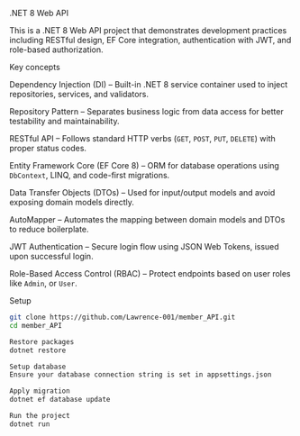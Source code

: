 .NET 8 Web API

This is a .NET 8 Web API project that demonstrates development practices including RESTful design, EF Core integration, authentication with JWT, and role-based authorization.

Key concepts

Dependency Injection (DI) – Built-in .NET 8 service container used to inject repositories, services, and validators.

Repository Pattern – Separates business logic from data access for better testability and maintainability.

RESTful API – Follows standard HTTP verbs (`GET`, `POST`, `PUT`, `DELETE`) with proper status codes.

Entity Framework Core (EF Core 8) – ORM for database operations using `DbContext`, LINQ, and code-first migrations.

Data Transfer Objects (DTOs) – Used for input/output models and avoid exposing domain models directly.

AutoMapper – Automates the mapping between domain models and DTOs to reduce boilerplate.

JWT Authentication – Secure login flow using JSON Web Tokens, issued upon successful login.

Role-Based Access Control (RBAC) – Protect endpoints based on user roles like `Admin`,  or `User`.


Setup
```bash
git clone https://github.com/Lawrence-001/member_API.git
cd member_API
```

```bash
Restore packages
dotnet restore
```

```bash
Setup database
Ensure your database connection string is set in appsettings.json
```

```bash
Apply migration
dotnet ef database update
```

```bash
Run the project
dotnet run
```







